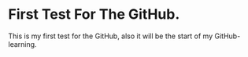 # First Test For The GitHub.

This is my first test for the GitHub, also it will be the start of my GitHub-learning.